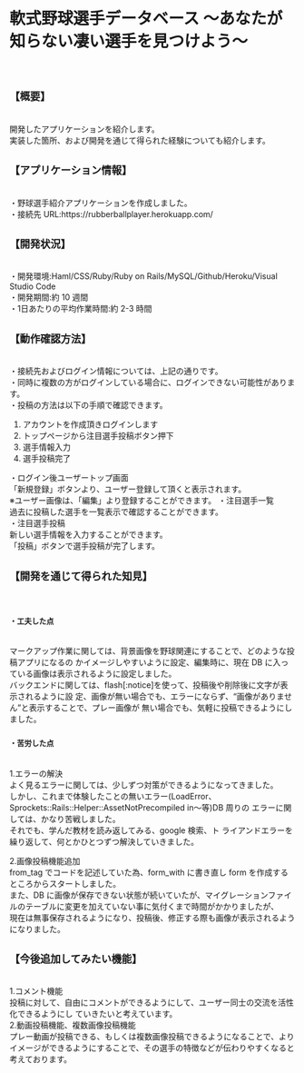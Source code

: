 <h1><font size=”7″>軟式野球選手データベース 〜あなたが知らない凄い選手を見つけよう〜</font></h1><br>

<h2><font size="4">【概要】</font></h2><br>
開発したアプリケーションを紹介します。 <br>
実装した箇所、および開発を通じて得られた経験についても紹介します。<br>

<h2><font size="4">【アプリケーション情報】</font></h2><br>
・野球選手紹介アプリケーションを作成しました。<br>
・接続先 URL:https://rubberballplayer.herokuapp.com/<br>

<h2><font size="4">【開発状況】</font></h2><br>
・開発環境:Haml/CSS/Ruby/Ruby on Rails/MySQL/Github/Heroku/Visual Studio Code <br>
・開発期間:約 10 週間<br>
・1日あたりの平均作業時間:約 2-3 時間<br>

<h2><font size="4">【動作確認方法】</font></h2><br>
・接続先およびログイン情報については、上記の通りです。 <br>
・同時に複数の方がログインしている場合に、ログインできない可能性があります。<br>
・投稿の方法は以下の手順で確認できます。<br>

1) アカウントを作成頂きログインします<br>
2) トップページから注目選手投稿ボタン押下 <br>
3) 選手情報入力<br>
4) 選手投稿完了<br>

・ログイン後ユーザートップ画面 <br>
 「新規登録」ボタンより、ユーザー登録して頂くと表示されます。<br>
  ※ユーザー画像は、「編集」より登録することができます。
・注目選手一覧 <br>
  過去に投稿した選手を一覧表示で確認することができます。<br>
・注目選手投稿 <br>
  新しい選手情報を入力することができます。 <br>
  「投稿」ボタンで選手投稿が完了します。<br>
  
<h2><font size="4">【開発を通じて得られた知見】</font></h2><br>
<h3><font size="2">・工夫した点</font></h3><br>
マークアップ作業に関しては、背景画像を野球関連にすることで、どのような投稿アプリになるの かイメージしやすいように設定、編集時に、現在 DB に入っている画像は表示されるように設定しました。<br>
バックエンドに関しては、flash[:notice]を使って、投稿後や削除後に文字が表示されるように設 定、画像が無い場合でも、エラーにならず、“画像がありません”と表示することで、プレー画像が 無い場合でも、気軽に投稿できるようにしました。<br>

<h3><font size="2">・苦労した点</font></h3><br>
1.エラーの解決 <br>
よく見るエラーに関しては、少しずつ対策ができるようになってきました。<br>
しかし、これまで体験したことの無いエラー(LoadError、Sprockets::Rails::Helper::AssetNotPrecompiled in〜等)DB 周りの エラーに関しては、かなり苦戦しました。<br>
それでも、学んだ教材を読み返してみる、google 検索、ト ライアンドエラーを繰り返して、何とかひとつずつ解決していきました。<br>

2.画像投稿機能追加<br>
from_tag でコードを記述していた為、form_with に書き直し form を作成するところからスタートしました。<br>
また、DB に画像が保存できない状態が続いていたが、マイグレーションファイルのテーブルに変更を加えていない事に気付くまで時間がかかりましたが゙、<br>
現在は無事保存されるようになり、投稿後、修正する際も画像が表示されるようになりました。<br>

<h2><font size="4">【今後追加してみたい機能】</font></h2><br>
1.コメント機能<br>
投稿に対して、自由にコメントができるようにして、ユーザー同士の交流を活性化できるようにし ていきたいと考えています。<br>
2.動画投稿機能、複数画像投稿機能<br>
プレー動画が投稿できる、もしくは複数画像投稿できるようになることで、よりイメージができるようにすることで、その選手の特徴などが伝わりやすくなると考えております。<br>
